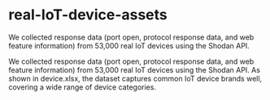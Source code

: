 # real-IoT-device-assets
We collected response data (port open, protocol response data, and web feature information) from 53,000 real IoT devices using the Shodan API.


We collected response data (port open, protocol response data, and web feature information) from 53,000 real IoT devices using the Shodan API. As shown in device.xlsx, the dataset captures common IoT device brands well, covering a wide range of device categories. 
